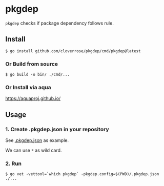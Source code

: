 # pkgdep

`pkgdep` checks if package dependency follows rule.

## Install

```shell
$ go install github.com/cloverrose/pkgdep/cmd/pkgdep@latest
```

### Or Build from source

```shell
$ go build -o bin/ ./cmd/...
```

### Or Install via aqua

https://aquaproj.github.io/

## Usage

### 1. Create .pkgdep.json in your repository

See [.pkgdep.json](./.pkgdep.json) as example.

We can use `*` as wild card.

### 2. Run

```shell
$ go vet -vettool=`which pkgdep` -pkgdep.config=$(PWD)/.pkgdep.json ./...
```
